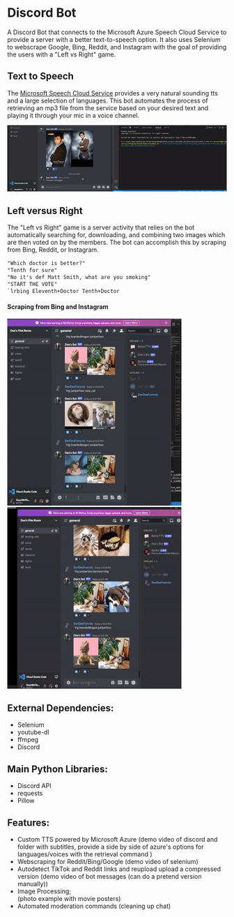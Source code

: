 # Discord Bot
A Discord Bot that connects to the Microsoft Azure Speech Cloud Service to provide a server with a better text-to-speech option.
It also uses Selenium to webscrape Google, Bing, Reddit, and Instagram with the goal of providing the users with a "Left vs Right" game.

## Text to Speech
The [Microsoft Speech Cloud Service](https://learn.microsoft.com/en-us/azure/cognitive-services/speech-service/text-to-speech) provides a very natural sounding tts and a large selection of languages. This bot automates the process of retrieving
an mp3 file from the service based on your desired text and playing it through your mic in a voice channel. 

![demo](https://github.com/DeeFrancois/discord-bot/blob/main/DocumentationImages/tts_demo.gif)


## Left versus Right
The "Left vs Right" game is a server activity that relies on the bot automatically searching for, downloading, and combining two images which are then voted on by the members. The bot can accomplish this by scraping from Bing, Reddit, or Instagram.

```
"Which doctor is better?"
"Tenth for sure"
"No it's def Matt Smith, what are you smoking"
"START THE VOTE"
`lrbing Eleventh+Doctor Tenth+Doctor 
```
#### Scraping from Bing and Instagram
![demo](https://github.com/DeeFrancois/discord-bot/blob/main/DocumentationImages/bing_demosmall.gif)
![demo](https://github.com/DeeFrancois/discord-bot/blob/main/DocumentationImages/ig_demosmall.gif)

## External Dependencies:
- Selenium
- youtube-dl
- ffmpeg 
- Discord


## Main Python Libraries:
- Discord API
- requests
- Pillow

## Features:
- Custom TTS powered by Microsoft Azure
(demo video of discord and folder with subtitles, provide a side by side of azure's options for languages/voices with the retrieval command )
- Webscraping for Reddit/Bing/Google
(demo video of selenium)
- Autodetect TikTok and Reddit links and reupload upload a compressed version
(demo video of bot messages (can do a pretend version manually))
- Image Processing;  
(photo example with movie posters)
- Automated moderation commands (cleaning up chat)


